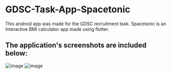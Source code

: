 # GDSC-Task-App-Spacetonic

This android app was made for the GDSC recruitment task.
Spacetonic is an Interactive BMI calculator app made using flutter.

## The application's screenshots are included below:
![image](https://user-images.githubusercontent.com/113569972/226937310-d88f908a-4e8b-4898-abb6-b1f86433dba2.png)
![image](https://user-images.githubusercontent.com/113569972/226937350-68ab718c-9451-4f2b-9e63-0cfd6f0a4b50.png)
